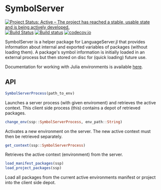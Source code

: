# SymbolServer

[![Project Status: Active – The project has reached a stable, usable state and is being actively developed.](https://www.repostatus.org/badges/latest/active.svg)](https://www.repostatus.org/#active)
[![Build Status](https://travis-ci.org/julia-vscode/SymbolServer.jl.svg?branch=master)](https://travis-ci.org/julia-vscode/SymbolServer.jl)
[![Build status](https://ci.appveyor.com/api/projects/status/w8e8hru20r5f5ra2/branch/master?svg=true)](https://ci.appveyor.com/project/julia-vscode/symbolserver-jl/branch/master)
[![codecov.io](http://codecov.io/github/julia-vscode/SymbolServer.jl/coverage.svg?branch=master)](http://codecov.io/github/julia-vscode/SymbolServer.jl?branch=master)

SymbolServer is a helper package for LanguageServer.jl that provides information about internal and exported variables of packages (without loading them). A package's symbol information is initially loaded in an external process but then stored on disc for (quick loading) future use.

Documentation for working with Julia environments is available [here](https://github.com/JuliaLang/Pkg.jl).


## API

```julia
SymbolServerProcess(path_to_env)
```
Launches a server process (with given enviroment) and retrieves the active context. This client side process (this) contains a depot of retrieved packages.

```julia
change_env(ssp::SymbolServerProcess, env_path::String)
```
Activates a new environment on the server. The new active context must then be retrieved separately.

```julia
get_context(ssp::SymbolServerProcess)
```
Retrieves the active context (environment) from the server.


```julia
load_manifest_packages(ssp)
load_project_packages(ssp)
```
Load all packages from the current active environments manifest or project into the client
side depot.





